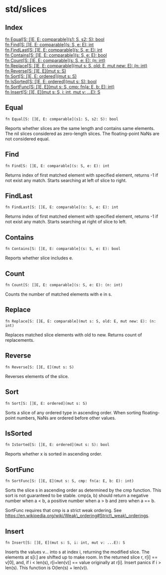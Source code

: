 # std/slices

## Index

[fn Equal\[S: \[\]E, E: comparable\](s1: S, s2: S): bool](#equal)\
[fn Find\[S: \[\]E, E: comparable\](s: S, e: E): int](#find)\
[fn FindLast\[S: \[\]E, E: comparable\](s: S, e: E): int](#findlast)\
[fn Contains\[S: \[\]E, E: comparable\](s: S, e: E): bool](#contains)\
[fn Count\[S: \[\]E, E: comparable\](s: S, e: E): (n: int)](#count)\
[fn Replace\[S: \[\]E, E: comparable\](mut s: S, old: E, mut new: E): (n: int)](#replace)\
[fn Reverse\[S: \[\]E, E\](mut s: S)](#reverse)\
[fn Sort\[S: \[\]E, E: ordered\](mut s: S)](#sort)\
[fn IsSorted\[S: \[\]E, E: ordered\](mut s: S): bool](#issorted)\
[fn SortFunc\[S: \[\]E, E\](mut s: S, cmp: fn(a: E, b: E): int)](#sortfunc)\
[fn Insert\[S: \[\]E, E\](mut s: S, i: int, mut v: ...E): S](#insert)



## Equal
```jule
fn Equal[S: []E, E: comparable](s1: S, s2: S): bool
```
Reports whether slices are the same length and contains same elements. The nil slices considered as zero-length slices. The floating-point NaNs are not considered equal.

## Find
```jule
fn Find[S: []E, E: comparable](s: S, e: E): int
```
Returns index of first matched element with specified element, returns -1 if not exist any match. Starts searching at left of slice to right.

## FindLast
```jule
fn FindLast[S: []E, E: comparable](s: S, e: E): int
```
Returns index of first matched element with specified element, returns -1 if not exist any match. Starts searching at right of slice to left.

## Contains
```jule
fn Contains[S: []E, E: comparable](s: S, e: E): bool
```
Reports whether slice includes e.

## Count
```jule
fn Count[S: []E, E: comparable](s: S, e: E): (n: int)
```
Counts the number of matched elements with e in s.

## Replace
```jule
fn Replace[S: []E, E: comparable](mut s: S, old: E, mut new: E): (n: int)
```
Replaces matched slice elements with old to new. Returns count of replacements.

## Reverse
```jule
fn Reverse[S: []E, E](mut s: S)
```
Reverses elements of the slice.

## Sort
```jule
fn Sort[S: []E, E: ordered](mut s: S)
```
Sorts a slice of any ordered type in ascending order. When sorting floating-point numbers, NaNs are ordered before other values.

## IsSorted
```jule
fn IsSorted[S: []E, E: ordered](mut s: S): bool
```
Reports whether x is sorted in ascending order.

## SortFunc
```jule
fn SortFunc[S: []E, E](mut s: S, cmp: fn(a: E, b: E): int)
```
Sorts the slice s in ascending order as determined by the cmp function. This sort is not guaranteed to be stable. cmp(a, b) should return a negative number when a &lt; b, a positive number when a &gt; b and zero when a == b.

SortFunc requires that cmp is a strict weak ordering. See https://en.wikipedia.org/wiki/Weak\_ordering#Strict\_weak\_orderings.

## Insert
```jule
fn Insert[S: []E, E](mut s: S, i: int, mut v: ...E): S
```
Inserts the values v... into s at index i, returning the modified slice. The elements at s\[i:\] are shifted up to make room. In the returned slice r, r\[i\] == v\[0\], and, if i &lt; len(s), r\[i+len(v)\] == value originally at r\[i\]. Insert panics if i &gt; len(s). This function is O(len(s) + len(v)).